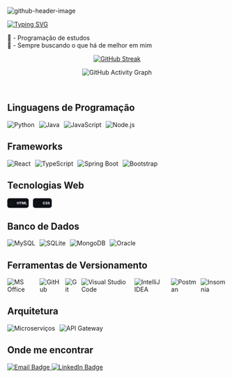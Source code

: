 ![github-header-image](https://github.com/Vinicius-Eira/Vinicius-Eira/assets/161368325/49b7519a-69c6-4642-aa59-1a6f16e9640e)

[![Typing SVG](https://readme-typing-svg.demolab.com?font=Fira+Code&weight=500&pause=1000&color=F7F7F7&random=false&width=435&lines=Seja+bem-vindo+ao+meu+perfil)](https://git.io/typing-svg)

🐍 - Programação de estudos <br>
🧠 - Sempre buscando o que há de melhor em mim


<div align="center">
  
[![GitHub Streak](https://streak-stats.demolab.com?user=Vinicius-Eira&theme=shadow-blue&hide_border=false&locale=pt_BR&card_width=900&card_height=200)](https://git.io/streak-stats)

</div>

<div align="center">

![GitHub Activity Graph](https://ssr-contributions-svg.vercel.app/_/Vinicius-Eira?chart=3dbar&gap=0.6&scale=2&flatten=2&animation=wave&animation_duration=1&animation_delay=0.05&animation_amplitude=20&animation_frequency=0.5&animation_wave_center=10_0&format=svg&weeks=30&theme=blue&dark=true) 

</div>

<br>

  <h2>Linguagens de Programação</h2>
<div class="container" style="display: flex; gap: 10px;">
    <div class="badge"><img src="https://img.shields.io/badge/-🐍%20Python-0D1117?style=for-the-badge" alt="Python"></div>
    <div class="badge"><img src="https://img.shields.io/badge/-☕%20Java-0D1117?style=for-the-badge" alt="Java"></div>
    <div class="badge"><img src="https://img.shields.io/badge/-📜%20JavaScript-0D1117?style=for-the-badge" alt="JavaScript"></div>
    <div class="badge"><img src="https://img.shields.io/badge/-🌐%20Node.js-0D1117?style=for-the-badge" alt="Node.js"></div>
</div>

<div class="section">
    <h2>Frameworks</h2>
    <div class="container" style="display: flex; gap: 10px;">
        <div class="badge"><img src="https://img.shields.io/badge/-⚛️%20React-0D1117?style=for-the-badge" alt="React"></div>
        <div class="badge"><img src="https://img.shields.io/badge/-📘%20TypeScript-0D1117?style=for-the-badge" alt="TypeScript"></div>
        <div class="badge"><img src="https://img.shields.io/badge/-🌱%20Spring%20Boot-0D1117?style=for-the-badge" alt="Spring Boot"></div>
        <div class="badge"><img src="https://img.shields.io/badge/-🎨%20Bootstrap-0D1117?style=for-the-badge" alt="Bootstrap"></div>
    </div>
</div>

<div class="section">
    <h2>Tecnologias Web</h2>
    <div class="container" style="display: flex; gap: 10px;">
        <div class="badge" style="display: flex; align-items: center; background-color: #0D1117; border-radius: 5px; padding: 4px; gap: 4px;">
            <img width="14" height="14" src="https://img.icons8.com/color/48/html-5--v1.png" alt="HTML5" />
            <span style="font-size: 8px; font-weight: bold; color: white;">HTML</span>
        </div>
        <div class="badge" style="display: flex; align-items: center; background-color: #0D1117; border-radius: 5px; padding: 4px; gap: 4px;">
            <img width="14" height="14" src="https://img.icons8.com/fluency/48/css3.png" alt="CSS3" />
            <span style="font-size: 8px; font-weight: bold; color: white;">CSS</span>
        </div>
    </div>
</div>

<div class="section">
    <h2>Banco de Dados</h2>
    <div class="container" style="display: flex; gap: 10px;">
        <div class="badge"><img src="https://img.shields.io/badge/-🐬%20MySQL-0D1117?style=for-the-badge" alt="MySQL"></div>
        <div class="badge"><img src="https://img.shields.io/badge/-🗃️%20SQLite-0D1117?style=for-the-badge" alt="SQLite"></div>
        <div class="badge"><img src="https://img.shields.io/badge/-🍃%20MongoDB-0D1117?style=for-the-badge" alt="MongoDB"></div>
        <div class="badge"><img src="https://img.shields.io/badge/-🔶%20Oracle-0D1117?style=for-the-badge" alt="Oracle"></div>
    </div>
</div>

<div class="section">
    <h2>Ferramentas de Versionamento</h2>
    <div class="container" style="display: flex; gap: 10px;">
        <div class="badge"><img src="https://img.shields.io/badge/-📄%20MS%20Office-0D1117?style=for-the-badge" alt="MS Office"></div>
        <div class="badge"><img src="https://img.shields.io/badge/-🐙%20GitHub-0D1117?style=for-the-badge" alt="GitHub"></div>
        <div class="badge"><img src="https://img.shields.io/badge/-🔧%20Git-0D1117?style=for-the-badge" alt="Git"></div>
        <div class="badge"><img src="https://img.shields.io/badge/-💻%20Visual%20Studio%20Code-0D1117?style=for-the-badge" alt="Visual Studio Code"></div>
        <div class="badge"><img src="https://img.shields.io/badge/-🛠️%20IntelliJ%20IDEA-0D1117?style=for-the-badge" alt="IntelliJ IDEA"></div>
        <div class="badge"><img src="https://img.shields.io/badge/-🌐%20Postman-0D1117?style=for-the-badge" alt="Postman"></div>
        <div class="badge"><img src="https://img.shields.io/badge/-⚙️%20Insomnia-0D1117?style=for-the-badge" alt="Insomnia"></div>
    </div>
</div>

<div class="section">
    <h2>Arquitetura</h2>
    <div class="container" style="display: flex; gap: 10px;">
        <div class="badge"><img src="https://img.shields.io/badge/-📡%20Microserviços-0D1117?style=for-the-badge" alt="Microserviços"></div>
        <div class="badge"><img src="https://img.shields.io/badge/-🚀%20API%20Gateway-0D1117?style=for-the-badge" alt="API Gateway"></div>
    </div>
</div>


<div class="section">
    <h2>Onde me encontrar</h2>
    <div class="contacts">
        <a href="mailto:vsantos.eira09@gmail.com">
            <img src="https://img.shields.io/badge/-Email-0D1117?style=for-the-badge&logo=gmail&logoColor=EA4335" alt="Email Badge">
        </a>
        <a href="https://www.linkedin.com/in/vinícius-eira/" target="_blank">
            <img src="https://img.shields.io/badge/-LinkedIn-0D1117?style=for-the-badge&logo=linkedin&logoColor=0A66C2" alt="LinkedIn Badge">
        </a>
    </div>
</div>



